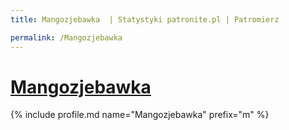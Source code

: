 ```yaml
---
title: Mangozjebawka  | Statystyki patronite.pl | Patromierz

permalink: /Mangozjebawka
---
```


# [Mangozjebawka ](https://patronite.pl/Mangozjebawka)

{% include profile.md name="Mangozjebawka" prefix="m" %}
